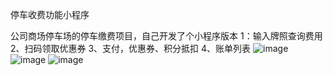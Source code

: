 停车收费功能小程序

公司商场停车场的停车缴费项目，自己开发了个小程序版本
1：输入牌照查询费用
2、扫码领取优惠券
3、支付，优惠券、积分抵扣
4、账单列表
![image](https://github.com/SkinsTY/parking/blob/master/src/assets/image/1.jpg)
![image](https://github.com/SkinsTY/parking/blob/master/src/assets/image/2.jpg)
![image](https://github.com/SkinsTY/parking/blob/master/src/assets/image/img-01.png)

